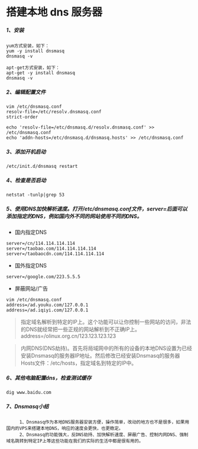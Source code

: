 # 搭建本地 dns 服务器

##### 1、安装
```
yum方式安装，如下：
yum -y install dnsmasq
dnsmasq -v

apt-get方式安装，如下：
apt-get -y install dnsmasq
dnsmasq -v
```
##### 2、编辑配置文件
```
vim /etc/dnsmasq.conf
resolv-file=/etc/resolv.dnsmasq.conf
strict-order

echo 'resolv-file=/etc/dnsmasq.d/resolv.dnsmasq.conf' >> /etc/dnsmasq.conf
echo 'addn-hosts=/etc/dnsmasq.d/dnsmasq.hosts' >> /etc/dnsmasq.conf
```
##### 3、添加开机启动
```
/etc/init.d/dnsmasq restart
```
##### 4、检查是否启动
```
netstat -tunlp|grep 53
```
##### 5、使用DNS加快解析速度。打开/etc/dnsmasq.conf文件，server=后面可以添加指定的DNS，例如国内外不同的网站使用不同的DNS。
* 国内指定DNS
```
server=/cn/114.114.114.114
server=/taobao.com/114.114.114.114
server=/taobaocdn.com/114.114.114.114
```
*  国外指定DNS
```
server=/google.com/223.5.5.5
```
* 屏蔽网站/广告
```
vim /etc/dnsmasq.conf
address=/ad.youku.com/127.0.0.1
address=/ad.iqiyi.com/127.0.0.1
```
> 指定域名解析到特定的IP上。这个功能可以让你控制一些网站的访问，非法的DNS就经常把一些正规的网站解析到不正确IP上。
address=/olinux.org.cn/123.123.123.123

> 内网DNS(DNS劫持)。首先将局域网中的所有的设备的本地DNS设置为已经安装Dnsmasq的服务器IP地址。然后修改已经安装Dnsmasq的服务器Hosts文件：/etc/hosts，指定域名到特定的IP中。

##### 6、其他电脑配置dns，检查测试缓存
```
dig www.baidu.com
```

##### 7、Dnsmasq小结
		 1、Dnsmasq作为本地DNS服务器安装方便，操作简单，改动的地方也不是很多，如果用国内的VPS来搭建本地DNS，响应的速度会更快，也更稳定。
		 2、Dnsmasq的功能强大，反DNS劫持、加快解析速度、屏蔽广告、控制内网DNS、强制域名跳转到特定IP上等这些功能在我们的实际的生活中都是很有用的。